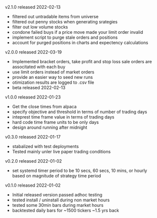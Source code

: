 v2.1.0 released 2022-02-13
- filtered out untradable items from universe
- filtered out penny stocks when generating srategies
- filter out low volume stocks
- condone failed buys if a price move made your limit order invalid
- implement script to purge stale orders and positions
- account for purged positions in charts and expectency calculations

v2.0.0 released 2022-03-19
- Implemented bracket orders, take profit and stop loss sale orders are associtated with each buy
- use limit orders instead of market orders
- provide an easier way to seed new runs
- otimization results are logged to .csv file
- beta released 2022-02-13

v1.0.0 released 2022-01-23
- Get the close times from alpaca
- specify objective and threshold in terms of number of trading days
- inteprest time frame value in terms of trading days
- hard code time frame units to be only days
- design around running after midnight

v0.3.0 released 2022-01-17
- stabalized with test deployments
- Tested mainly unler live paper trading conditions

v0.2.0 released 2022-01-02
- set systemd timer period to be 10 secs, 60 secs, 10 mins, or hourly based on magnitude of strategy time period

v0.1.0 released 2022-01-02
- Initial released version passed adhoc testing
- tested install / uninstall during non market hours
- tested some 30min bars during market hours
- backtested daily bars for ~1500 tickers ~1.5 yrs back

